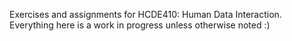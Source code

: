 Exercises and assignments for HCDE410: Human Data Interaction. Everything here is a work in progress unless otherwise noted :)
